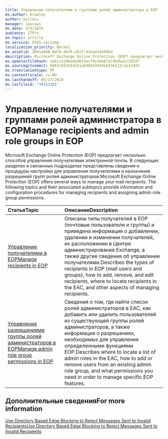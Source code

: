```yaml
---
title: Управление получателями и группами ролей администратора в EOP
ms.author: krowley
author: kccross
manager: laurawi
ms.date: 3/9/2015
audience: ITPro
ms.topic: article
ms.service: O365-seccomp
localization_priority: Normal
ms.assetid: 2041a048-8d78-4b76-a91f-43ea43a858bd
description: Microsoft Exchange Online Protection (EOP) предлагает несколько способов управления получателями электронной почты. В следующих разделах и связанных подразделах представлены сведения и процедуры настройки для управления получателями и назначения разрешений групп ролей администраторов.
ms.openlocfilehash: 3abc23190a4ad8fdacf0ce8a67afd6dba2c2b197
ms.sourcegitcommit: 9d67cb52544321a430343d39eb336112c1a11d35
ms.translationtype: MT
ms.contentlocale: ru-RU
ms.lasthandoff: 05/17/2019
ms.locfileid: "34153101"
---
```

# <a name="manage-recipients-and-admin-role-groups-in-eop"></a><span data-ttu-id="68ea2-104">Управление получателями и группами ролей администратора в EOP</span><span class="sxs-lookup"><span data-stu-id="68ea2-104">Manage recipients and admin role groups in EOP</span></span>

<span data-ttu-id="68ea2-p102">Microsoft Exchange Online Protection (EOP) предлагает несколько способов управления получателями электронной почты. В следующих разделах и связанных подразделах представлены сведения и процедуры настройки для управления получателями и назначения разрешений групп ролей администраторов.</span><span class="sxs-lookup"><span data-stu-id="68ea2-p102">Microsoft Exchange Online Protection (EOP) offers several ways to manage your mail recipients. The following topics and their associated subtopics provide information and configuration procedures for managing recipients and assigning admin role group permissions.</span></span>
  
|<span data-ttu-id="68ea2-107">**Статья**</span><span class="sxs-lookup"><span data-stu-id="68ea2-107">**Topic**</span></span>|<span data-ttu-id="68ea2-108">**Описание**</span><span class="sxs-lookup"><span data-stu-id="68ea2-108">**Description**</span></span>|
|:-----|:-----|
|[<span data-ttu-id="68ea2-109">Управление получателями в EOP</span><span class="sxs-lookup"><span data-stu-id="68ea2-109">Manage recipients in EOP</span></span>](manage-recipients-in-eop.md) <br/> |<span data-ttu-id="68ea2-110">Описаны типы получателей в EOP (почтовые пользователи и группы) и приведена информация о добавлении, удалении и изменении получателей, их расположении в Центре администрирования Exchange, а также другие сведения об управлении получателями.</span><span class="sxs-lookup"><span data-stu-id="68ea2-110">Describes the types of recipients in EOP (mail users and groups), how to add, remove, and edit recipients, where to locate recipients in the EAC, and other aspects of managing recipients.</span></span>  <br/> |
|[<span data-ttu-id="68ea2-111">Управление разрешениями группы ролей администраторов в EOP</span><span class="sxs-lookup"><span data-stu-id="68ea2-111">Manage admin role group permissions in EOP</span></span>](manage-admin-role-group-permissions-in-eop.md) <br/> |<span data-ttu-id="68ea2-112">Сведения о том, где найти список ролей администраторов в EAC, как добавить или удалить пользователей из существующей группы ролей администраторов, а также информация о разрешениях, необходимых для управления определенными функциями EOP.</span><span class="sxs-lookup"><span data-stu-id="68ea2-112">Describes where to locate a list of admin roles in the EAC, how to add or remove users from an existing admin role group, and what permissions you need in order to manage specific EOP features.</span></span>  <br/> |
   
## <a name="for-more-information"></a><span data-ttu-id="68ea2-113">Дополнительные сведения</span><span class="sxs-lookup"><span data-stu-id="68ea2-113">For more information</span></span>

[<span data-ttu-id="68ea2-114">Use Directory Based Edge Blocking to Reject Messages Sent to Invalid Recipients</span><span class="sxs-lookup"><span data-stu-id="68ea2-114">Use Directory Based Edge Blocking to Reject Messages Sent to Invalid Recipients</span></span>](http://technet.microsoft.com/library/ca7b7416-92ed-40ad-abdb-695be46ea2e4.aspx)
  

